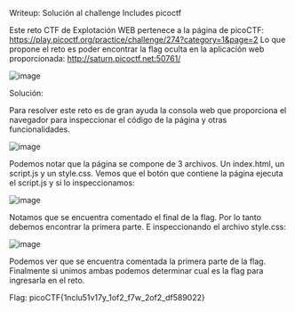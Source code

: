 Writeup: Solución al challenge Includes picoctf

Este reto CTF de Explotación WEB pertenece a la página de picoCTF:
https://play.picoctf.org/practice/challenge/274?category=1&page=2
Lo que propone el reto es poder encontrar la flag oculta en la aplicacíón web proporcionada: http://saturn.picoctf.net:50761/

![image](https://github.com/frangodoy00/CTFS-Writeups/assets/62100382/c059df7d-9f5e-467a-8336-ef4106771af5)

Solución:

Para resolver este reto es de gran ayuda la consola web que proporciona el navegador para inspeccionar el código de la página y otras funcionalidades.


![image](https://github.com/frangodoy00/CTFS-Writeups/assets/62100382/09ee53c0-826e-4e2f-a5d4-eb2ad13b46ce)

Podemos notar que la página se compone de 3 archivos. Un index.html, un script.js y un style.css.
Vemos que el botón que contiene la página ejecuta el script.js y si lo inspeccionamos:

![image](https://github.com/frangodoy00/CTFS-Writeups/assets/62100382/32775fa8-741e-41a7-b129-2d204b96fb47)

Notamos que se encuentra comentado el final de la flag. Por lo tanto debemos encontrar la primera parte. E inspeccionando el archivo style.css:

![image](https://github.com/frangodoy00/CTFS-Writeups/assets/62100382/a522c02f-b3f3-4799-8c54-26ad5f8af4ff)

Podemos ver que se encuentra comentada la primera parte de la flag. Finalmente si unimos ambas podemos determinar cual es la flag para ingresarla en el reto.

Flag:
picoCTF{1nclu51v17y_1of2_f7w_2of2_df589022}
